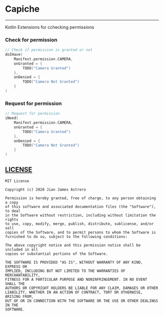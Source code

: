 # Capiche
___
Kotlin Extensions for cchecking permissions

### Check for permission
```kotlin
// Check if permission is granted or not
doIHave(
    Manifest.permission.CAMERA,
    onGranted = {
        TODO("Camera Granted")
    },
    onDenied = {
        TODO("Camera Not Granted")
    }
)
```

### Request for permission
```kotlin
// Request for permission
iNeed(
    Manifest.permission.CAMERA,
    onGranted = {
        TODO("Camera Granted")
    },
    onDenied = {
        TODO("Camera Not Granted")
    }
)
```

## [LICENSE](LICENSE)
    MIT License
    
    Copyright (c) 2020 Jian James Astrero
    
    Permission is hereby granted, free of charge, to any person obtaining a copy
    of this software and associated documentation files (the "Software"), to deal
    in the Software without restriction, including without limitation the rights
    to use, copy, modify, merge, publish, distribute, sublicense, and/or sell
    copies of the Software, and to permit persons to whom the Software is
    furnished to do so, subject to the following conditions:
    
    The above copyright notice and this permission notice shall be included in all
    copies or substantial portions of the Software.
    
    THE SOFTWARE IS PROVIDED "AS IS", WITHOUT WARRANTY OF ANY KIND, EXPRESS OR
    IMPLIED, INCLUDING BUT NOT LIMITED TO THE WARRANTIES OF MERCHANTABILITY,
    FITNESS FOR A PARTICULAR PURPOSE AND NONINFRINGEMENT. IN NO EVENT SHALL THE
    AUTHORS OR COPYRIGHT HOLDERS BE LIABLE FOR ANY CLAIM, DAMAGES OR OTHER
    LIABILITY, WHETHER IN AN ACTION OF CONTRACT, TORT OR OTHERWISE, ARISING FROM,
    OUT OF OR IN CONNECTION WITH THE SOFTWARE OR THE USE OR OTHER DEALINGS IN THE
    SOFTWARE.